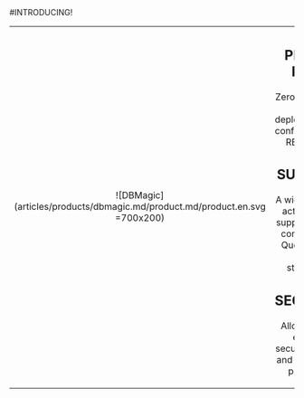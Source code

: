 <div class="product-prod" markdown="1">
#INTRODUCING!

|||
|:--:|:--:|
|![DBMagic](articles/products/dbmagic.md/product.md/product.en.svg =700x200)| <h2 class="productheader">PLUG & PLAY</h2><p class="productdescription">Zero installation upon deployment and configurable via REST APIs.</p><h2 class="productheader">SUPPORT</h2><p class="productdescription">A wide range of activities are supported from complex SQL Queries to all REST standards.</p><h2 class="productheader">SECURITY</h2><p class="productdescription">Allows you to enforce security checks and other good practices.</p> |
</div>

